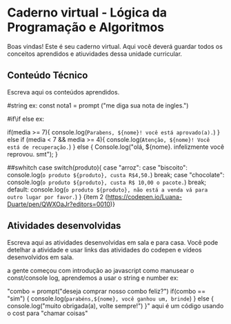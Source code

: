 # Caderno virtual - Lógica da Programação e Algoritmos
Boas vindas! Este é seu caderno virtual. Aqui você deverá guardar todos os conceitos aprendidos e atiuvidades dessa unidade curricular. 


## Conteúdo Técnico
Escreva aqui os conteúdos aprendidos.

#string ex:
const nota1 = prompt ("me diga sua nota de ingles.")

#if\if else ex:

if(media >= 7){
console.log(`Parabens, ${nome}! você está aprovado(a).`)
} else if (media < 7 && media >= 4){
console.log(`Atenção, ${nome}! Você está de recuperação.`)
} else { 
  Console.log("olá, ${nome}. infelizmente você reprovou. smt");
 }
 
##swhitch case
switch(produto){
  case "arroz":
  case "biscoito":  
  console.log(`o produto ${produto}, custa R$4,50.`)
    break;
  case "chocolate":
    console.log(`o produto ${produto}, custa R$ 10,00 o pacote.`)
    break;
  default:
    console.log(`o produto ${produto}, não está a venda vá para outro lugar por favor.`)
}
{item 2 (https://codepen.io/Luana-Duarte/pen/QWXOaJr?editors=0010)}

## Atividades desenvolvidas
Escreva aqui as atividades desenvolvidas em sala e para casa. Você pode detelhar a atividade e usar links das atividades do codepen e vídeos desenvolvidos em sala. 

a gente começou com introdução ao javascript como manusear o const/console log, aprendemos a usar o string e number ex: 

"combo =  prompt("deseja comprar nosso combo feliz?")
if(combo == "sim") {
   console.log(`parabéns,${nome}, você ganhou um, brinde`)
   } else {
     console.log("muito obrigada(a), volte sempre!")
   }" aqui é um código usando o cost para "chamar coisas"




